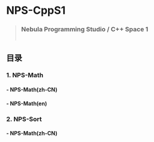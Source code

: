 # **NPS**-CppS1
> ### Nebula Programming Studio / C++ Space 1<br><br>

## 目录
### 1. NPS-Math
####    - NPS-Math(zh-CN)
####    - NPS-Math(en)    

### 2. NPS-Sort
####    - NPS-Math(zh-CN)
